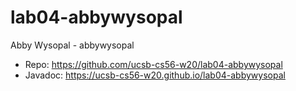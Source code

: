 # lab04-abbywysopal

Abby Wysopal - abbywysopal
* Repo: <https://github.com/ucsb-cs56-w20/lab04-abbywysopal>
* Javadoc: <https://ucsb-cs56-w20.github.io/lab04-abbywysopal>
